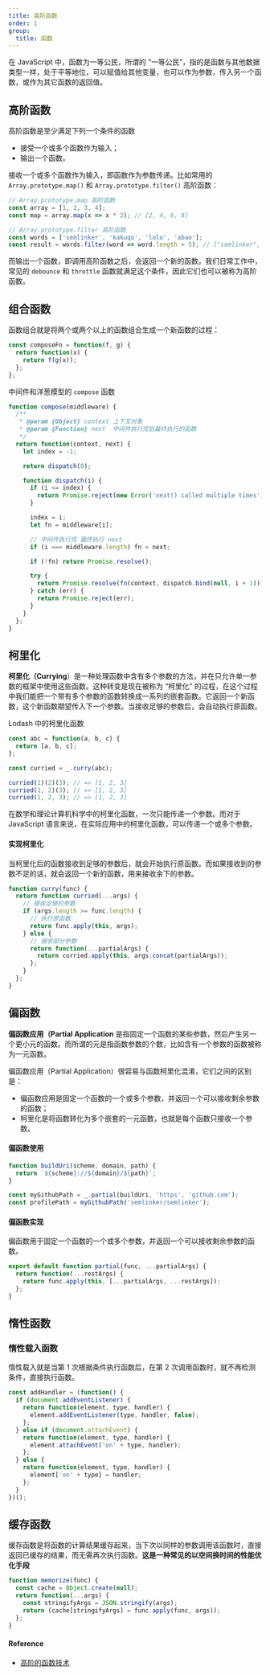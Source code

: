 ```yaml
---
title: 高阶函数
order: 1
group:
  title: 函数
---
```


在 JavaScript 中，函数为一等公民，所谓的 “一等公民”，指的是函数与其他数据类型一样，处于平等地位，可以赋值给其他变量，也可以作为参数，传入另一个函数，或作为其它函数的返回值。

## 高阶函数

高阶函数是至少满足下列一个条件的函数

- 接受一个或多个函数作为输入；
- 输出一个函数。

接收一个或多个函数作为输入，即函数作为参数传递。比如常用的 `Array.prototype.map()` 和 `Array.prototype.filter()` 高阶函数：

```js
// Array.prototype.map 高阶函数
const array = [1, 2, 3, 4];
const map = array.map(x => x * 2); // [2, 4, 6, 8]

// Array.prototype.filter 高阶函数
const words = ['semlinker', 'kakuqo', 'lolo', 'abao'];
const result = words.filter(word => word.length > 5); // ["semlinker", "kakuqo"]
```

而输出一个函数，即调用高阶函数之后，会返回一个新的函数。我们日常工作中，常见的 `debounce` 和 `throttle` 函数就满足这个条件，因此它们也可以被称为高阶函数。

## 组合函数

函数组合就是将两个或两个以上的函数组合生成一个新函数的过程：

```js
const composeFn = function(f, g) {
  return function(x) {
    return f(g(x));
  };
};
```

中间件和洋葱模型的 `compose` 函数

```js
function compose(middleware) {
  /**
   * @param {Object} context 上下文对象
   * @param {Function} next  中间件执行完后最终执行的函数
   */
  return function(context, next) {
    let index = -1;

    return dispatch(0);

    function dispatch(i) {
      if (i <= index) {
        return Promise.reject(new Error('next() called multiple times'));
      }

      index = i;
      let fn = middleware[i];

      // 中间件执行完 最终执行 next
      if (i === middleware.length) fn = next;

      if (!fn) return Promise.resolve();

      try {
        return Promise.resolve(fn(context, dispatch.bind(null, i + 1)));
      } catch (err) {
        return Promise.reject(err);
      }
    }
  };
}
```

## 柯里化

**柯里化（Currying**）是一种处理函数中含有多个参数的方法，并在只允许单一参数的框架中使用这些函数。这种转变是现在被称为 “柯里化” 的过程，在这个过程中我们能把一个带有多个参数的函数转换成一系列的嵌套函数。它返回一个新函数，这个新函数期望传入下一个参数。当接收足够的参数后，会自动执行原函数。

Lodash 中的柯里化函数

```js
const abc = function(a, b, c) {
  return [a, b, c];
};

const curried = _.curry(abc);

curried(1)(2)(3); // => [1, 2, 3]
curried(1, 2)(3); // => [1, 2, 3]
curried(1, 2, 3); // => [1, 2, 3]
```

在数学和理论计算机科学中的柯里化函数，一次只能传递一个参数。而对于 JavaScript 语言来说，在实际应用中的柯里化函数，可以传递一个或多个参数。

#### 实现柯里化

当柯里化后的函数接收到足够的参数后，就会开始执行原函数。而如果接收到的参数不足的话，就会返回一个新的函数，用来接收余下的参数。

```js
function curry(func) {
  return function curried(...args) {
    // 接收足够的参数
    if (args.length >= func.length) {
      // 执行原函数
      return func.apply(this, args);
    } else {
      // 接收部分参数
      return function(...partialArgs) {
        return curried.apply(this, args.concat(partialArgs));
      };
    }
  };
}
```

## 偏函数

**偏函数应用（Partial Application** 是指固定一个函数的某些参数，然后产生另一个更小元的函数。而所谓的元是指函数参数的个数，比如含有一个参数的函数被称为一元函数。

偏函数应用（Partial Application）很容易与函数柯里化混淆，它们之间的区别是：

- 偏函数应用是固定一个函数的一个或多个参数，并返回一个可以接收剩余参数的函数；
- 柯里化是将函数转化为多个嵌套的一元函数，也就是每个函数只接收一个参数。

#### 偏函数使用

```js
function buildUri(scheme, domain, path) {
  return `${scheme}://${domain}/${path}`;
}

const myGithubPath = _.partial(buildUri, 'https', 'github.com');
const profilePath = myGithubPath('semlinker/semlinker');
```

#### 偏函数实现

偏函数用于固定一个函数的一个或多个参数，并返回一个可以接收剩余参数的函数。

```js
export default function partial(func, ...partialArgs) {
  return function(...restArgs) {
    return func.apply(this, [...partialArgs, ...restArgs]);
  };
}
```

## 惰性函数

### 惰性载入函数

惰性载入就是当第 1 次根据条件执行函数后，在第 2 次调用函数时，就不再检测条件，直接执行函数。

```js
const addHandler = (function() {
  if (document.addEventListener) {
    return function(element, type, handler) {
      element.addEventListener(type, handler, false);
    };
  } else if (document.attachEvent) {
    return function(element, type, handler) {
      element.attachEvent('on' + type, handler);
    };
  } else {
    return function(element, type, handler) {
      element['on' + type] = handler;
    };
  }
})();
```

## 缓存函数

缓存函数是将函数的计算结果缓存起来，当下次以同样的参数调用该函数时，直接返回已缓存的结果，而无需再次执行函数。**这是一种常见的以空间换时间的性能优化手段**

```js
function memorize(func) {
  const cache = Object.create(null);
  return function(...args) {
    const stringifyArgs = JSON.stringify(args);
    return (cache[stringifyArgs] = func.apply(func, args));
  };
}
```

#### Reference

- [高阶的函数技术](https://juejin.cn/post/6892886272377880583)

